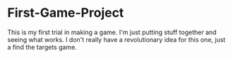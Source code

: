 # First-Game-Project
This is my first trial in making a game. I'm just putting stuff together and seeing what works. I don't really have a revolutionary idea for this one, just a find the targets game.
